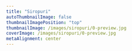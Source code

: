 ```yaml
---
title: "Siropuri"
autoThumbnailImage: false
thumbnailImagePosition: "top"
thumbnailImage: /images/siropuri/0-preview.jpg
coverImage: /images/siropuri/0-preview.jpg
metaAlignment: center
---
```

